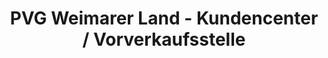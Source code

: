 ---
title: "PVG Weimarer Land - Kundencenter / Vorverkaufsstelle"
url: /apolda/pvg-weimarer-land-kundencenter-vorverkaufsstelle/
shop: Tickets
---
